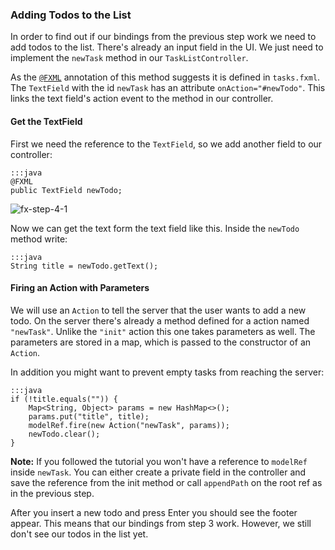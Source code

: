 ### Adding Todos to the List

In order to find out if our bindings from the previous step work we need to add todos to the list.
There's already an input field in the UI.
We just need to implement the `newTask` method in our `TaskListController`.

As the [`@FXML`][3]  annotation of this method suggests it is defined in `tasks.fxml`.
The `TextField` with the id `newTask` has an attribute `onAction="#newTodo"`.
This links the text field's action event to the method in our controller.

#### Get the TextField

First we need the reference to the `TextField`, so we add another field to our controller:

    :::java
    @FXML
    public TextField newTodo;

![fx-step-4-1](http://ankor.io/static/images/tutorial/fx-step-4-1.png)

Now we can get the text form the text field like this. Inside the `newTodo` method write:

    :::java
    String title = newTodo.getText();

#### Firing an Action with Parameters

We will use an `Action` to tell the server that the user wants to add a new todo.
On the server there's already a method defined for a action named `"newTask"`.
Unlike the `"init"` action this one takes parameters as well.
The parameters are stored in a map, which is passed to the constructor of an `Action`.

In addition you might want to prevent empty tasks from reaching the server:

    :::java
    if (!title.equals("")) {
        Map<String, Object> params = new HashMap<>();
        params.put("title", title);
        modelRef.fire(new Action("newTask", params));
        newTodo.clear();
    }

<div class="alert alert-info">
  <strong>Note:</strong> If you followed the tutorial you won't have a reference to <code>modelRef</code> inside <code>newTask</code>. You can either create
  a private field in the controller and save the reference from the init method or call <code>appendPath</code> on the root ref as in the previous step.
</div>

After you insert a new todo and press Enter you should see the footer appear. This means that our bindings from step 3 work.
However, we still don't see our todos in the list yet.

[3]: http://docs.oracle.com/javafx/2/api/javafx/fxml/FXML.html
